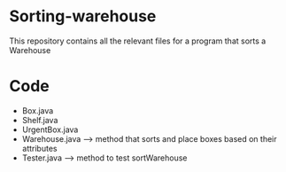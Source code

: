 # Sorting-warehouse
This repository contains all the relevant files for a program that sorts a Warehouse

# Code 
- Box.java 
- Shelf.java 
- UrgentBox.java 
- Warehouse.java --> method that sorts and place boxes based on their attributes 
- Tester.java --> method to test sortWarehouse 
